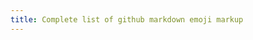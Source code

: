 ```yaml
---
title: Complete list of github markdown emoji markup
---
```


<script src="https://gist.githubusercontent.com/rxaviers/7360908.js"> </script>
